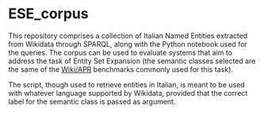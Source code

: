 # ESE_corpus



This repository comprises a collection of Italian Named Entities extracted from Wikidata through SPARQL, along with the Python notebook used for the queries.
The corpus can be used to evaluate systems that aim to address the task of Entity Set Expansion (the semantic classes selected are the same of the [Wiki/APR](https://drive.google.com/drive/folders/0B4-hGx6CRafFdWxSZEY1MTN1OUk?resourcekey=0-QbulD2VuU6Nvc46rBnTYpw) benchmarks commonly used for this task). 

The script, though used to retrieve entities in Italian, is meant to be used with whatever language supported by Wikidata, provided that the correct label for the semantic class is passed as argument.
